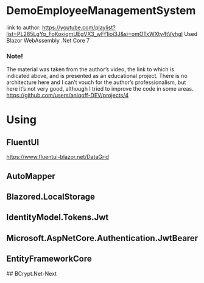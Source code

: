# DemoEmployeeManagementSystem
link to author: https://youtube.com/playlist?list=PL285LgYq_FoKoxiqmUEgVX3_wFf1ioi3J&si=omOTxWXty4tVyhgI
Used Blazor WebAssembly .Net Core 7
### Note!
The material was taken from the author’s video, the link to which is indicated above, and is presented as an educational project.
There is no architecture here and I can’t vouch for the author’s professionalism, but here it’s not very good, although I tried to improve the code in some areas.
https://github.com/users/aniqoff-DEV/projects/4

# Using
## FluentUI
https://www.fluentui-blazor.net/DataGrid
## AutoMapper
## Blazored.LocalStorage
## IdentityModel.Tokens.Jwt
## Microsoft.AspNetCore.Authentication.JwtBearer
## EntityFrameworkCore
<PackageReference Include="Microsoft.EntityFrameworkCore" Version="7.0.15" />
<PackageReference Include="Microsoft.EntityFrameworkCore.SqlServer" Version="7.0.15" />
<PackageReference Include="Microsoft.EntityFrameworkCore.Tools" Version="7.0.15">
## BCrypt.Net-Next
